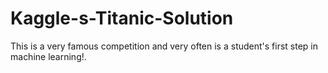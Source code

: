 # Kaggle-s-Titanic-Solution
 This is a very famous competition and very often is a student's first step in machine learning!.
